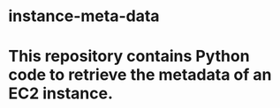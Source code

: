# instance-meta-data
# This repository contains Python code to retrieve the metadata of an EC2 instance.
